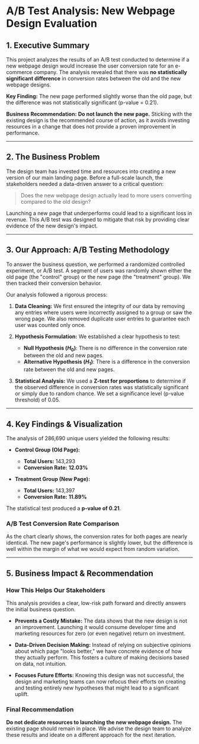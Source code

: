 # A/B Test Analysis: New Webpage Design Evaluation

## 1. Executive Summary

This project analyzes the results of an A/B test conducted to determine if a new webpage design would increase the user conversion rate for an e-commerce company. The analysis revealed that there was **no statistically significant difference** in conversion rates between the old and the new webpage designs.

**Key Finding:** The new page performed slightly worse than the old page, but the difference was not statistically significant (p-value = 0.21).

**Business Recommendation:** **Do not launch the new page.** Sticking with the existing design is the recommended course of action, as it avoids investing resources in a change that does not provide a proven improvement in performance.

---

## 2. The Business Problem

The design team has invested time and resources into creating a new version of our main landing page. Before a full-scale launch, the stakeholders needed a data-driven answer to a critical question:

> Does the new webpage design actually lead to more users converting compared to the old design?

Launching a new page that underperforms could lead to a significant loss in revenue. This A/B test was designed to mitigate that risk by providing clear evidence of the new design's impact.

---

## 3. Our Approach: A/B Testing Methodology

To answer the business question, we performed a randomized controlled experiment, or A/B test. A segment of users was randomly shown either the old page (the "control" group) or the new page (the "treatment" group). We then tracked their conversion behavior.

Our analysis followed a rigorous process:

1.  **Data Cleaning:** We first ensured the integrity of our data by removing any entries where users were incorrectly assigned to a group or saw the wrong page. We also removed duplicate user entries to guarantee each user was counted only once.

2.  **Hypothesis Formulation:** We established a clear hypothesis to test:
    * **Null Hypothesis ($H_0$)**: There is no difference in the conversion rate between the old and new pages.
    * **Alternative Hypothesis ($H_1$)**: There is a difference in the conversion rate between the old and new pages.

3.  **Statistical Analysis:** We used a **Z-test for proportions** to determine if the observed difference in conversion rates was statistically significant or simply due to random chance. We set a significance level (p-value threshold) of 0.05.

---

## 4. Key Findings & Visualization

The analysis of 286,690 unique users yielded the following results:

* **Control Group (Old Page):**
    * **Total Users:** 143,293
    * **Conversion Rate:** **12.03%**

* **Treatment Group (New Page):**
    * **Total Users:** 143,397
    * **Conversion Rate:** **11.89%**

The statistical test produced a **p-value of 0.21**.

### A/B Test Conversion Rate Comparison


As the chart clearly shows, the conversion rates for both pages are nearly identical. The new page's performance is slightly lower, but the difference is well within the margin of what we would expect from random variation.

---

## 5. Business Impact & Recommendation

### How This Helps Our Stakeholders

This analysis provides a clear, low-risk path forward and directly answers the initial business question.

* **Prevents a Costly Mistake:** The data shows that the new design is not an improvement. Launching it would consume developer time and marketing resources for zero (or even negative) return on investment.

* **Data-Driven Decision Making:** Instead of relying on subjective opinions about which page "looks better," we have concrete evidence of how they actually perform. This fosters a culture of making decisions based on data, not intuition.

* **Focuses Future Efforts:** Knowing this design was not successful, the design and marketing teams can now refocus their efforts on creating and testing entirely new hypotheses that might lead to a significant uplift.

### Final Recommendation

**Do not dedicate resources to launching the new webpage design.** The existing page should remain in place. We advise the design team to analyze these results and ideate on a different approach for the next iteration.